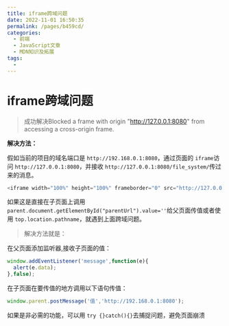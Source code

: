 ```yaml
---
title: iframe跨域问题
date: 2022-11-01 16:50:35
permalink: /pages/b459cd/
categories:
  - 前端
  - JavaScript文章
  - MDN知识及拓展
tags:
  -
---
```

# iframe跨域问题

> 成功解决Blocked a frame with origin "http://127.0.0.1:8080" from accessing a cross-origin frame.


**解决方法：**

假如当前的项目的域名端口是 `http://192.168.0.1:8080`，通过页面的 `iframe`访问 `http://127.0.0.1:8080`，并接收 `http://127.0.0.1:8080/file_system/`传过来的消息。

```js
<iframe width="100%" height="100%" frameborder="0" src="http://127.0.0.1:8080/file_system/"></iframe>
```

如果这是直接在子页面上调用 `parent.document.getElementById("parentUrl").value=''`给父页面传值或者使用 `top.location.pathname`，就遇到上面跨域问题。

> 解决方法就是：

在父页面添加监听器,接收子页面的值：

```js
window.addEventListener('message',function(e){
  alert(e.data);
},false);
```

在子页面在要传值的地方调用以下语句传值：

```js
window.parent.postMessage('值','http://192.168.0.1:8080');
```

如果是非必需的功能，可以用 `try {}catch(){}`去捕捉问题，避免页面崩溃
